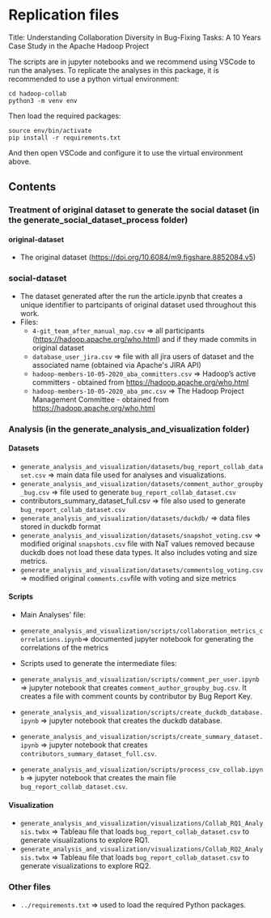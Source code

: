 # Replication files

Title: Understanding Collaboration Diversity in Bug-Fixing Tasks: A 10 Years Case Study in the Apache Hadoop Project

The scripts are in jupyter notebooks and we recommend using VSCode to run the analyses. To replicate the analyses in this package, it is recommended to use a python virtual environment:

```
cd hadoop-collab
python3 -m venv env 
```

Then load the required packages:

```
source env/bin/activate
pip install -r requirements.txt
```

And then open VSCode and configure it to use the virtual environment above.

##  Contents

### Treatment of original dataset to generate the social dataset (in the generate_social_dataset_process folder)

#### original-dataset
 - The original dataset (https://doi.org/10.6084/m9.figshare.8852084.v5)

### social-dataset
 - The dataset generated after the run the article.ipynb that creates a unique identifier to partcipants of original dataset used throughout this work.
 - Files:
   - `4-git_team_after_manual_map.csv` => all participants (https://hadoop.apache.org/who.html) and if they made commits in original dataset
   - `database_user_jira.csv` => file with all jira users of dataset and the associated name (obtained via Apache's JIRA API)
   - `hadoop-members-10-05-2020_aba_committers.csv` => Hadoop’s active committers - obtained from https://hadoop.apache.org/who.html
   - `hadoop-members-10-05-2020_aba_pmc.csv` => The Hadoop Project Management Committee - obtained from https://hadoop.apache.org/who.html

### Analysis (in the generate_analysis_and_visualization folder)

#### Datasets
 - `generate_analysis_and_visualization/datasets/bug_report_collab_dataset.csv` => main data file used for analyses and visualizations.
 - `generate_analysis_and_visualization/datasets/comment_author_groupby_bug.csv` => file used to generate `bug_report_collab_dataset.csv`
 - contributors_summary_dataset_full.csv => file also used to generate `bug_report_collab_dataset.csv`
 - `generate_analysis_and_visualization/datasets/duckdb/` => data files stored in duckdb format
 - `generate_analysis_and_visualization/datasets/snapshot_voting.csv` => modified original `snapshots.csv` file with NaT values removed because duckdb does not load these data types. It also includes voting and size metrics.
 - `generate_analysis_and_visualization/datasets/commentslog_voting.csv` => modified original `comments.csv`file with voting and size metrics

#### Scripts 
  - Main Analyses' file:
   - `generate_analysis_and_visualization/scripts/collaboration_metrics_correlations.ipynb`=> documented jupyter notebook for generating the correlations of the metrics

  - Scripts used to generate the intermediate files:
   - `generate_analysis_and_visualization/scripts/comment_per_user.ipynb` => jupyter notebook that creates `comment_author_groupby_bug.csv`. It creates a file with comment counts by contributor by Bug Report Key.
   - `generate_analysis_and_visualization/scripts/create_duckdb_database.ipynb` => jupyter notebook that creates the duckdb database.
   - `generate_analysis_and_visualization/scripts/create_summary_dataset.ipynb` => jupyter notebook that creates `contributors_summary_dataset_full.csv`.
   - `generate_analysis_and_visualization/scripts/process_csv_collab.ipynb` => jupyter notebook that creates the main file `bug_report_collab_dataset.csv`.

#### Visualization
 - `generate_analysis_and_visualization/visualizations/Collab_RQ1_Analysis.twbx` => Tableau file that loads `bug_report_collab_dataset.csv` to generate visualizations to explore RQ1.
 - `generate_analysis_and_visualization/visualizations/Collab_RQ2_Analysis.twbx` => Tableau file that loads `bug_report_collab_dataset.csv` to generate visualizations to explore RQ2.

 ### Other files
 - `../requirements.txt` => used to load the required Python packages.
